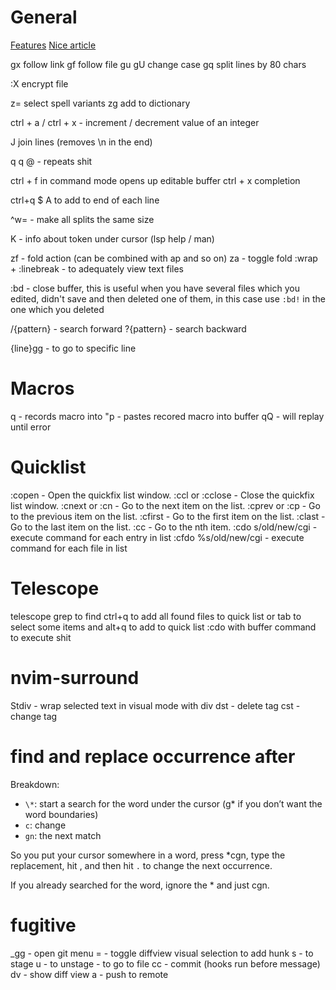 # General

[Features](https://www.youtube.com/watch?v=gccGjwTZA7k)
[Nice article](https://www.barbarianmeetscoding.com/boost-your-coding-fu-with-vscode-and-vim/moving-blazingly-fast-with-the-core-vim-motions/)

gx follow link
gf follow file
gu gU change case
gq split lines by 80 chars

:X encrypt file

z= select spell variants
zg add to dictionary

ctrl + a / ctrl + x - increment / decrement value of an integer

J join lines (removes \n in the end)

q<any char> <record shit> q
@<any char> - repeats shit

ctrl + f in command mode opens up editable buffer
ctrl + x completion

ctrl+q $ A to add to end of each line

^w= - make all splits the same size

K - info about token under cursor (lsp help / man)

zf - fold action (can be combined with ap and so on)
za - toggle fold
:wrap + :linebreak - to adequately view text files

:bd - close buffer, this is useful when you have several files which you
edited, didn't save and then deleted one of them, in this case use `:bd!` in
the one which you deleted

/{pattern} - search forward
?{pattern} - search backward

{line}gg - to go to specific line

# Macros

q<register-name> - records macro into <register-name>
"<register-name>p - pastes recored macro into buffer
q<register-name><macro>Q - <macro> will replay until error

# Quicklist

:copen - Open the quickfix list window.
:ccl or :cclose - Close the quickfix list window.
:cnext or :cn - Go to the next item on the list.
:cprev or :cp - Go to the previous item on the list.
:cfirst - Go to the first item on the list.
:clast - Go to the last item on the list.
:cc <n> - Go to the nth item.
:cdo s/old/new/cgi - execute command for each entry in list
:cfdo %s/old/new/cgi - execute command for each file in list

# Telescope

telescope grep to find
ctrl+q to add all found files to quick list or
tab to select some items and alt+q to add to quick list
:cdo with buffer command to execute shit

# nvim-surround

Stdiv - wrap selected text in visual mode with div
dst - delete tag
cst - change tag

# find and replace occurrence after

Breakdown:

- `\*`: start a search for the word under the cursor (g\* if you don’t want the word boundaries)
- `c`: change
- `gn`: the next match

So you put your cursor somewhere in a word, press \*cgn, type the replacement,
hit <esc>, and then hit `.` to change the next occurrence.

If you already searched for the word, ignore the \* and just cgn.

# fugitive

\_gg - open git menu
= - toggle diffview
visual selection to add hunk
s - to stage
u - to unstage
<CR> - to go to file
cc - commit (hooks run before message)
dv - show diff view
a - push to remote
